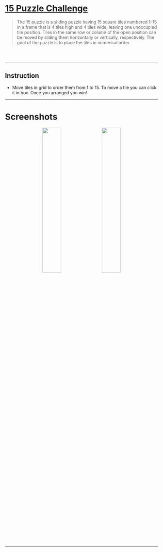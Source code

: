 # [15 Puzzle Challenge]()

> The 15 puzzle is a sliding puzzle having 15 square tiles numbered 1–15 in a frame that is 4 tiles high and 4 tiles wide, leaving one unoccupied tile position. Tiles in the same row or column of the open position can be moved by sliding them horizontally or vertically, respectively. The goal of the puzzle is to place the tiles in numerical order.



<h1 align="center">
<a href="#">
<img src="" />
</h1></a>

---
## Instruction

* Move tiles in grid to order them from 1 to 15. To move a tile you can click it in box. Once you arranged you win!
---



# Screenshots

<p align="center" >
<img src="//" width="35%"/>
&nbsp; &nbsp;
<img src="//"width="35%"/>
</p>



---



